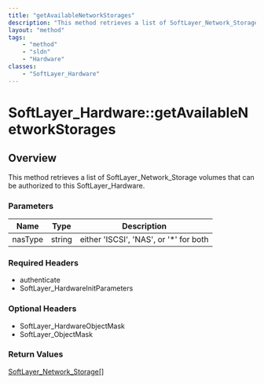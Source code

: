 ```yaml
---
title: "getAvailableNetworkStorages"
description: "This method retrieves a list of SoftLayer_Network_Storage volumes that can be authorized to this SoftLayer_Hardware."
layout: "method"
tags:
    - "method"
    - "sldn"
    - "Hardware"
classes:
    - "SoftLayer_Hardware"
---
```

# SoftLayer_Hardware::getAvailableNetworkStorages
## Overview 
This method retrieves a list of SoftLayer_Network_Storage volumes that can be authorized to this SoftLayer_Hardware. 

### Parameters 
|Name | Type | Description |
| --- | --- | --- |
|nasType| string| either 'ISCSI', 'NAS', or '*' for both|


### Required Headers
* authenticate
* SoftLayer_HardwareInitParameters

### Optional Headers
* SoftLayer_HardwareObjectMask
* SoftLayer_ObjectMask

### Return Values
<a href='/reference/datatypes/SoftLayer_Network_Storage'>SoftLayer_Network_Storage[] </a>

